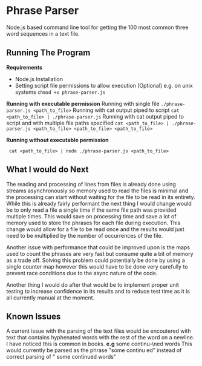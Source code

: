 # Phrase Parser
Node.js based command line tool for getting the 100 most common three word sequences in a text file.

## Running The Program
**Requirements**
 - Node.js Installation
 - Setting script file permissions to allow execution (Optional) e.g. on unix systems `chmod +x phrase-parser.js`
 
**Running with executable permission** 
Running with single file
`./phrase-parser.js <path_to_file>`
Running with cat output piped to script
`cat <path_to_file> | ./phrase-parser.js`
Running with cat output piped to script and with multiple file paths specified
`cat <path_to_file> | ./phrase-parser.js <path_to_file> <path_to_file> <path_to_file>`

**Running without executable permission**

     cat <path_to_file> | node ./phrase-parser.js <path_to_file>

## What I would do Next
The reading and processing of lines from files is already done using streams asynchronously so memory used to read the files is minimal and the processing can start without waiting for the file to be read in its entirety. While this is already fairly performant the next thing I would change would be to only read a file a single time if the same file path was provided multiple times. This would save on processing time and save a lot of memory used to store the phrases for each file during execution. This change would allow for a file to be read once and the results would just need to be multiplied by the number of occurrences of the file. 

Another issue with performance that could be improved upon is the maps used to count the phrases are very fast but consume quite a bit of memory as a trade off. Solving this problem could potentially be done by using a single counter map however this would have to be done very carefully to prevent race conditions due to the async nature of the code.

Another thing I would do after that would be to implement proper unit testing to increase confidence in its results and to reduce test time as it is all currently manual at the moment. 

## Known Issues
A current issue with the parsing of the text files would be encoutered with text that contains hyphenated words with the rest of the word on a newline. I have noticed this is common in books. 
**e.g**
    some continu-\ned words
This would currently be parsed as the phrase "some continu ed" instead of correct parsing of " some continued words"


